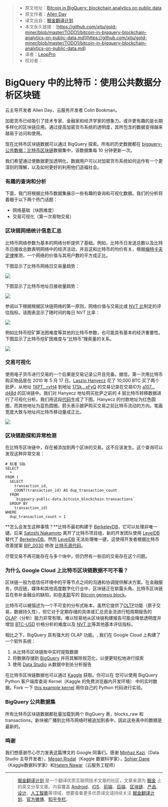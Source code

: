 > * 原文地址：[Bitcoin in BigQuery: blockchain analytics on public data](https://cloud.google.com/blog/big-data/2018/02/bitcoin-in-bigquery-blockchain-analytics-on-public-data)
> * 原文作者：[Allen Day](https://cloud.google.com/blog/big-data/2018/02/bitcoin-in-bigquery-blockchain-analytics-on-public-data)
> * 译文出自：[掘金翻译计划](https://github.com/xitu/gold-miner)
> * 本文永久链接：[https://github.com/xitu/gold-miner/blob/master/TODO1/bitcoin-in-bigquery-blockchain-analytics-on-public-data.md](https://github.com/xitu/gold-miner/blob/master/TODO1/bitcoin-in-bigquery-blockchain-analytics-on-public-data.md)
> * 译者：[LeopPro](https://github.com/LeopPro)
> * 校对者：

# BigQuery 中的比特币：使用公共数据分析区块链

云主导开发者 Allen Day、云服务开发者 Colin Bookman。

加密货币已经吸引了技术专家、金融家和经济学家的想象力。或许更有趣的是长期多样化的区块链应用。通过提高加密货币系统的透明度，其所包含的数据变得越来越易于访问和使用。

现在比特币区块链数据可以通过 BigQuery 探索。所有的历史数据都在 [bigquery-公共数据：比特币区块链](https://bigquery.cloud.google.com/dataset/bigquery-public-data:bitcoin_blockchain)数据集中，该数据集每 10 分钟更新一次。

我们希望通过使数据更加透明化，数据用户可以对加密货币系统如何运作有一个更深刻的理解，以及如何更好的利用他们造福社会。

### 有趣的查询和分析

下面，我门将根据比特币数据集展示一些有趣的查询和可视化数据。我们的分析将着眼于以下两个热门话题：

*   网络基础（块困难度）
*   交易可视化（第一次易物交易）

### 区块链网络统计信息汇总

比特币网络参数为基本的网络分析提供了基础。例如，比特币日发送总数以及比特币日接收总数表明网络中的经济活动，并且这和比特币的均价有关，根据[梅特卡夫定律](https://zh.wikipedia.org/wiki/%E6%A2%85%E7%89%B9%E5%8D%A1%E5%A4%AB%E5%AE%9A%E5%BE%8B)推测，一个网络的价值与其用户数的平方成正比。

下图显示了比特币网络日交易量趋势：

![](https://i.loli.net/2018/05/08/5af11cc39681c.png)

下图显示了比特币地址日接收量趋势：

![](https://i.loli.net/2018/05/08/5af11cc391749.png)

参阅以下根据根据区块链网络的第一原则，网络价值与交易比或 [NVT 比](http://charts.woobull.com/bitcoin-nvt-ratio/)制定的评估指标。该图表显示了随时间的每日 NVT 比率：

![](https://i.loli.net/2018/05/08/5af11cc393d81.png)

例如比特币挖矿算法困难度等其他的比特币参数，也可能具有基本的经济重要性。下图显示了比特币挖矿困难度与“比特币”搜索量的关系。

![](https://i.loli.net/2018/05/08/5af11cc38c4cc.png)

### 交易可视化

使用电子货币进行交易的一个后果是交易记录公开且完备。据信，第一次用比特币购买物品是在 2010 年 5 月 17 日。[Laszlo Hanyecz](https://en.bitcoin.it/wiki/Laszlo_Hanyecz) 花了 10,000 BTC 买了两个批萨，从地址 [1XPT…rvH4](https://blockchain.info/address/1XPTgDRhN8RFnzniWCddobD9iKZatrvH4) 到地址 [17Sk…xFyQ](https://blockchain.info/address/17SkEw2md5avVNyYgj6RiXuQKNwkXaxFyQ) 的交易记录在交易ID为 [a107…d48d](https://blockchain.info/tx/a1075db55d416d3ca199f55b6084e2115b9345e16c5cf302fc80e9d5fbf5d48d) 的区块链中。我们对 Hanyecz 地址购买批萨之前的 4 层比特币转移数据进行了可视化分析。我们用这段[代码](https://www.kaggle.com/mrisdal/visualizing-the-10k-btc-pizza-transaction-network?utm_medium=partner&utm_source=cloud&utm_campaign=big+data+blog+bitcoin)生成了下图。Hanyecz 的付款地址为红色圆圈，而其他地址为蓝色圆圈。箭头表示披萨购买交易之前比特币流动的方向。笔画宽度大致与地址间比特币移动量成正比。

![](https://cloud.google.com/blog/big-data/2018/02/images/6736684411518976/bitcoin-bq-1.png)

### 区块链勘探和异常检测

在比特币区块链中，存在被添加到两个区块的交易。这不应该发生。这个查询可以发现这种异常交易：

```
# 标准 SQL
SELECT
  *
FROM (
  SELECT
    transaction_id,
    COUNT(transaction_id) AS dup_transaction_count
  FROM
    `bigquery-public-data.bitcoin_blockchain.transactions`
  GROUP BY
    transaction_id)
WHERE
  dup_transaction_count > 1
```

**怎么会发生这种事情？**比特币最初构建于 [BerkeleyDB](https://en.wikipedia.org/wiki/Berkeley_DB)，它可以处理非唯一键。后来 [Satoshi Nakamoto](https://en.wikipedia.org/wiki/Satoshi_Nakamoto) 离开了比特币项目组，新的开发团队使用 [LevelDB](http://leveldb.org) 替代了 [BerkeleyDB](https://en.wikipedia.org/wiki/Berkeley_DB)。然而 [LevelDB](http://leveldb.org) 无法处理唯一键，这使得开发者根据比特币改善提案 [BIP_0030](https://github.com/bitcoin/bips/blob/master/bip-0030.mediawiki) 修改 [比特币源代码](https://github.com/bitcoin/bitcoin)。

尽管交易不再可能存在与多个块中，但仍然有一些旧的交易存在这个问题。

### 为什么 Google Cloud 上比特币区块链数据不可不看？

区块链一般为低信任环境中的平等节点之间的沟通和协调提供解决方案。在金融服务，供应链，媒体和其他高度数字化行业中，区块链正在崭露头角。比特币区块链旨在弥补金融业的缺陷，如[中本聪](https://en.bitcoin.it/wiki/Satoshi_Nakamoto)写的 [Bitcoin genesis block](https://en.bitcoin.it/wiki/Genesis_block)。

比特币可以被描述为一个不可变的分布式账本，虽然它提供了[OLTP](https://en.wikipedia.org/wiki/Online_transaction_processing)功能（原子交易，数据持久性），但它对于定期存储的具体或汇总资金流进行短周期报告的[OLAP](https://en.wikipedia.org/wiki/Online_analytical_processing)（分析）能力非常有限。难以轻易地从区块链构建报告可能会降低透明度并增加 [BTC-USD](https://www.google.com/search?q=btc+usd) 价格分析的难度以及 [NVT 比](http://charts.woobull.com/bitcoin-nvt-ratio/)等其他基本评估指标。

相比之下，BigQuery 具有强大的 OLAP 功能。, 我们在 Google Cloud 上构建了一个软件系统：

1.  从比特币区块链账中实时提取数据
2.  将数据存储到 [BigQuery](https://cloud.google.com/bigquery) 并将其解除规范化，以便更轻松地进行探索
3.  使用 [Data Studio](https://datastudio.google.com/c/org/UTgoe29uR0C3F1FBAYBSww/reporting/1G8yte8g3daDEw5EKOvbxPQudv92PZcPP/page/nExM/edit) 从数据中到处分析报告

在比特币区块链数据也可以通过 [Kaggle](https://www.kaggle.com/bigquery/bitcoin-blockchain?utm_medium=partner&utm_source=cloud&utm_campaign=big+data+blog+bitcoin) 获取。你可以在 您可以使用 BigQuery Python 客户端库查询 Kernel（Kaggle 的免费浏览器内开发环境） 中的实时数据。Fork 一下 [this example kernel](https://www.kaggle.com/mrisdal/visualizing-daily-bitcoin-recipients?utm_medium=partner&utm_source=cloud&utm_campaign=big+data+blog+bitcoin) 用你自己的 Python 代码进行实验。

### BigQuery 公共数据集

所有比特币区块链数据都批量加载到两个 BigQuery 表，blocks_raw 和 transactions。新块被广播到比特币网络时被追加到表中，因此这些表中的数据是最新的。

### 鸣谢

我们想感谢尽心尽力发表这篇博文的 Google 同事们。感谢 [Minhaz Kazi](https://twitter.com/_mkazi_)（Data Studio 主导开发者），[Megan Risdal](https://twitter.com/MeganRisdal)（Kaggle 数据科学家），[Sohier Dane](https://github.com/sohierdane)（Kaggle数据科学家）和[Hatem Nawar](https://twitter.com/hnawar)（云服务工程师）


---

> [掘金翻译计划](https://github.com/xitu/gold-miner) 是一个翻译优质互联网技术文章的社区，文章来源为 [掘金](https://juejin.im) 上的英文分享文章。内容覆盖 [Android](https://github.com/xitu/gold-miner#android)、[iOS](https://github.com/xitu/gold-miner#ios)、[前端](https://github.com/xitu/gold-miner#前端)、[后端](https://github.com/xitu/gold-miner#后端)、[区块链](https://github.com/xitu/gold-miner#区块链)、[产品](https://github.com/xitu/gold-miner#产品)、[设计](https://github.com/xitu/gold-miner#设计)、[人工智能](https://github.com/xitu/gold-miner#人工智能)等领域，想要查看更多优质译文请持续关注 [掘金翻译计划](https://github.com/xitu/gold-miner)、[官方微博](http://weibo.com/juejinfanyi)、[知乎专栏](https://zhuanlan.zhihu.com/juejinfanyi)。
